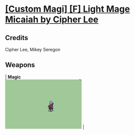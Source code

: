 # [\[Custom Magi\] \[F\] Light Mage Micaiah by Cipher Lee](./)
## Credits

Cipher Lee, Mikey Seregon

## Weapons

| <b>Magic</b><br/><img alt="Magic animation" src="./6.%20Magic/Magic.gif"/> |
